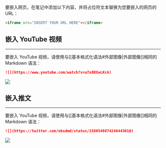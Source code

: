 要嵌入网页，在笔记中添加以下内容，并将占位符文本替换为您要嵌入的网页的 URL：

```html
<iframe src="INSERT YOUR URL HERE"></iframe>
```

## 嵌入 YouTube 视频 
***

要嵌入 YouTube 视频，请使用与[[基本格式化语法#外部图像|外部图像]]相同的 Markdown 语法：

```md
![](https://www.youtube.com/watch?v=u7x8RXwLKcA)
```

![](https://www.youtube.com/watch?v=u7x8RXwLKcA)

## 嵌入推文
***
要嵌入 YouTube 视频，请使用与[[基本格式化语法#外部图像|外部图像]]相同的 Markdown 语法：

```md
![](https://twitter.com/obsdmd/status/1580548874246443010)
```

![](https://twitter.com/obsdmd/status/1580548874246443010)
